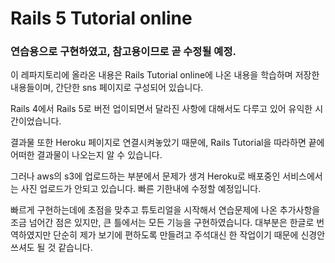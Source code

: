 # Rails 5 Tutorial online

### 연습용으로 구현하였고, 참고용이므로 곧 수정될 예정.

이 레파지토리에 올라온 내용은 Rails Tutorial online에 나온 내용을 학습하며 저장한 내용들이며, 간단한 sns 페이지로 구성되어 있습니다.

Rails 4에서 Rails 5로 버전 업이되면서 달라진 사항에 대해서도 다루고 있어 유익한 시간이었습니다.

결과물 또한 Heroku 페이지로 연결시켜놓았기 때문에, Rails Tutorial을 따라하면 끝에 어떠한 결과물이 나오는지 알 수 있습니다.

그러나 aws의 s3에 업로드하는 부분에서 문제가 생겨 Heroku로 배포중인 서비스에서는 사진 업로드가 안되고 있습니다. 빠른 기한내에 수정할 예정입니다.

빠르게 구현하는데에 초점을 맞추고 튜토리얼을 시작해서 연습문제에 나온 추가사항을 조금 넘어간 점은 있지만, 큰 틀에서는 모든 기능을 구현하였습니다. 대부분은 한글로 번역하였지만 단순히 제가 보기에 편하도록 만들려고 주석대신 한 작업이기 때문에 신경안쓰셔도 될 것 같습니다.